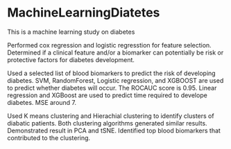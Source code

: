 # MachineLearningDiatetes

This is a machine learning study on diabetes

Performed cox regression and logistic regresstion for feature selection. Determined if a clinical feature and/or a biomarker can potentially be risk or protective factors for
diabetes development.

Used a selected list of blood biomarkers to predict the risk of developing diabetes. SVM, RandomForest, Logistic regression, and XGBOOST are used to predict whether diabetes 
will occur. The ROCAUC score is 0.95.
Linear regression and XGBoost are used to predict time required to develope diabetes. MSE around 7.

Used K means clustering and Hierachial clustering to identify clusters of diabatic patients. Both clustering algorithms generated similar results. Demonstrated result in PCA and tSNE. Identified top blood biomarkers that
contributed to the clustering.
